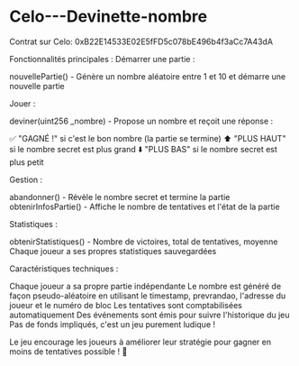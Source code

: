 # Celo---Devinette-nombre

Contrat sur Celo: 0xB22E14533E02E5fFD5c078bE496b4f3aCc7A43dA

Fonctionnalités principales :
Démarrer une partie :

nouvellePartie() - Génère un nombre aléatoire entre 1 et 10 et démarre une nouvelle partie

Jouer :

deviner(uint256 _nombre) - Propose un nombre et reçoit une réponse :

✅ "GAGNÉ !" si c'est le bon nombre (la partie se termine)
⬆️ "PLUS HAUT" si le nombre secret est plus grand
⬇️ "PLUS BAS" si le nombre secret est plus petit



Gestion :

abandonner() - Révèle le nombre secret et termine la partie
obtenirInfosPartie() - Affiche le nombre de tentatives et l'état de la partie

Statistiques :

obtenirStatistiques() - Nombre de victoires, total de tentatives, moyenne
Chaque joueur a ses propres statistiques sauvegardées

Caractéristiques techniques :

Chaque joueur a sa propre partie indépendante
Le nombre est généré de façon pseudo-aléatoire en utilisant le timestamp, prevrandao, l'adresse du joueur et le numéro de bloc
Les tentatives sont comptabilisées automatiquement
Des événements sont émis pour suivre l'historique du jeu
Pas de fonds impliqués, c'est un jeu purement ludique !

Le jeu encourage les joueurs à améliorer leur stratégie pour gagner en moins de tentatives possible ! 🎯
